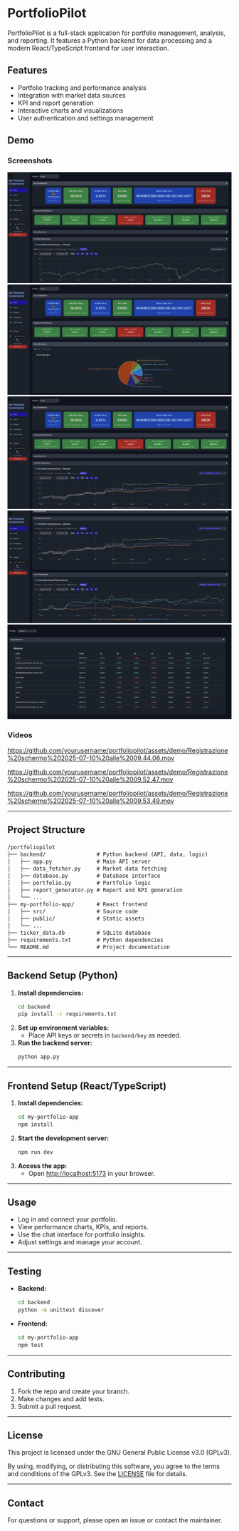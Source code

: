 # PortfolioPilot

PortfolioPilot is a full-stack application for portfolio management, analysis, and reporting. It features a Python backend for data processing and a modern React/TypeScript frontend for user interaction.

## Features

- Portfolio tracking and performance analysis
- Integration with market data sources
- KPI and report generation
- Interactive charts and visualizations
- User authentication and settings management

## Demo

### Screenshots

![Dashboard Screenshot](demo/Screenshot%202025-07-10%20alle%2009.42.32.png)
![Portfolio KPIs](demo/Screenshot%202025-07-10%20alle%2009.42.40.png)
![Performance Chart](demo/Screenshot%202025-07-10%20alle%2009.43.08.png)
![Asset Allocation](demo/Screenshot%202025-07-10%20alle%2009.43.31.png)
![Portfolio Details](demo/Screenshot%202025-07-10%20alle%2009.45.21.png)

### Videos

https://github.com/yourusername/portfoliopilot/assets/demo/Registrazione%20schermo%202025-07-10%20alle%2009.44.06.mov

https://github.com/yourusername/portfoliopilot/assets/demo/Registrazione%20schermo%202025-07-10%20alle%2009.52.47.mov

https://github.com/yourusername/portfoliopilot/assets/demo/Registrazione%20schermo%202025-07-10%20alle%2009.53.49.mov

---

## Project Structure

```
/portfoliopilot
├── backend/                # Python backend (API, data, logic)
│   ├── app.py              # Main API server
│   ├── data_fetcher.py     # Market data fetching
│   ├── database.py         # Database interface
│   ├── portfolio.py        # Portfolio logic
│   ├── report_generator.py # Report and KPI generation
│   └── ...
├── my-portfolio-app/       # React frontend
│   ├── src/                # Source code
│   ├── public/             # Static assets
│   └── ...
├── ticker_data.db          # SQLite database
├── requirements.txt        # Python dependencies
└── README.md               # Project documentation
```

---

## Backend Setup (Python)

1. **Install dependencies:**
   ```bash
   cd backend
   pip install -r requirements.txt
   ```
2. **Set up environment variables:**
   - Place API keys or secrets in `backend/key` as needed.
3. **Run the backend server:**
   ```bash
   python app.py
   ```

---

## Frontend Setup (React/TypeScript)

1. **Install dependencies:**
   ```bash
   cd my-portfolio-app
   npm install
   ```
2. **Start the development server:**
   ```bash
   npm run dev
   ```
3. **Access the app:**
   - Open [http://localhost:5173](http://localhost:5173) in your browser.

---

## Usage

- Log in and connect your portfolio.
- View performance charts, KPIs, and reports.
- Use the chat interface for portfolio insights.
- Adjust settings and manage your account.

---

## Testing

- **Backend:**
  ```bash
  cd backend
  python -m unittest discover
  ```
- **Frontend:**
  ```bash
  cd my-portfolio-app
  npm test
  ```

---

## Contributing

1. Fork the repo and create your branch.
2. Make changes and add tests.
3. Submit a pull request.

---

## License

This project is licensed under the GNU General Public License v3.0 (GPLv3).

By using, modifying, or distributing this software, you agree to the terms and conditions of the GPLv3. See the [LICENSE](./LICENSE) file for details.

---

## Contact

For questions or support, please open an issue or contact the maintainer.

